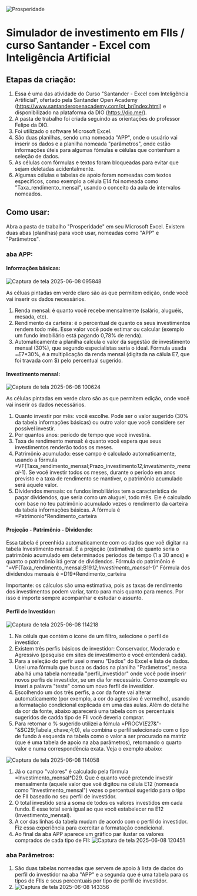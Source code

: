 ![Prosperidade](https://github.com/user-attachments/assets/7d0d9418-b266-46da-9e3f-e13c6c6788c2)
# Simulador de investimento em FIIs / curso Santander - Excel com Inteligência Artificial
## Etapas da criação:
1. Essa é uma das atividade do Curso "Santander - Excel com Inteligência Artificial", ofertado pela Santander Open Academy (https://www.santanderopenacademy.com/pt_br/index.html) e disponibilizado na plataforma da DIO (https://dio.me/).
2. A pasta de trabalho foi criada seguindo as orientações do professor Felipe da DIO.
3. Foi utilizado o software Microsoft Excel.
4. São duas planilhas, sendo uma nomeada "APP", onde o usuário vai inserir os dados e a planilha nomeada "parâmetros", onde estão informações úteis para algumas fómulas e células que contenham a seleção de dados.
5. As células com fórmulas e textos foram bloqueadas para evitar que sejam deletadas acidentalmente.
6. Algumas células e tabelas de apoio foram nomeadas com textos específicos, como exemplo a célula E14 foi nomeada como "Taxa_rendimento_mensal", usando o conceito da aula de intervalos nomeados.
   
## Como usar:
Abra a pasta de trabalho "Prosperidade" em seu Microsoft Excel. Existem duas abas (planilhas) para você usar, nomeadas como "APP" e "Parâmetros".
### aba APP:
#### Informações básicas:
![Captura de tela 2025-06-08 095848](https://github.com/user-attachments/assets/3c0ff326-6ec4-432d-95ea-a852663c568d)

As céluas pintadas em verde claro são as que permitem edição, onde você vai inserir os dados necessários.
1. Renda mensal: é quanto você recebe mensalmente (salário, aluguéis, mesada, etc).
2. Rendimento da carteira: é o percentual de quanto os seus investimentos rendem todo mês. Esse valor você pode estimar ou calcular (exemplo um fundo imobiliário está pagando 0,78% de renda).
3. Automaticamente a planilha calcula o valor da sugestão de investimento mensal (30%), que segundo especialistas seria o ideal. Fórmula usada =$E$7*30%, é a multiplicação da renda mensal (digitada na cálula E7, que foi travada com $) pelo percentual sugerido.

#### Investimento mensal:
![Captura de tela 2025-06-08 100624](https://github.com/user-attachments/assets/2f0fc6e1-9577-44ab-b15a-2e3713b318a8)

As células pintadas em verde claro são as que permitem edição, onde você vai inserir os dados necessários.
1. Quanto investir por mês: você escolhe. Pode ser o valor sugerido (30% da tabela informações básicas) ou outro valor que você considere ser possível investir.
2. Por quantos anos: período de tempo que você investirá.
3. Taxa de rendimento mensal: é quanto você espera que seus investimentos renderão todos os meses.
4. Patrimônio acumulado: esse campo é calculado automaticamente, usando a fórmula =VF(Taxa_rendimento_mensal;Prazo_investimento*12;Investimento_mensal*-1). Se você investir todos os meses, durante o período em anos previsto e a taxa de rendimento se mantiver, o patrimônio acumulado será aquele valor.
5. Dividendos mensais: os fundos imobiliários tem a característica de pagar dividendos, que seria como um aluguel, todo mês. Ele é calculado com base no teu patrimônio acumulado vezes o rendimento da carteira da tabela informações básicas. A fórmula é =Patrimonio*Rendimento_carteira
#### Projeção - Patrimônio - Dividendo:
Essa tabela é preenhida automaticamente com os dados que voê digitar na tabela Investimento mensal. É a projeção (estimativa) de quanto seria o patrimônio acumulado em determinados períodos de tempo (1 a 30 anos) e quanto o patrimônio irá gerar de dividendos.
Fórmula do patrimônio é "=VF(Taxa_rendimento_mensal;B19*12;Investimento_mensal*-1)"
Fórmula dos dividendos mensais é =D19*Rendimento_carteira

Importante: os cálculos são uma estimativa, pois as taxas de rendimento dos investimentos podem variar, tanto para mais quanto para menos. Por isso é importe sempre acompanhar e estudar o assunto.

#### Perfil de Investidor:
![Captura de tela 2025-06-08 114218](https://github.com/user-attachments/assets/a7090b39-7259-4a8c-bd85-d612863624fb)

1. Na célula que contém o ícone de um filtro, selecione o perfil de investidor.
2. Existem três perfis básicos de investidor: Conservador, Moderado e Agressivo (pesquise em sites de investimento e você entenderá cada).
3. Para a seleção do perfir usei o menu "Dados" do Excel e lista de dados. Usei uma fórmula que busca os dados na planilha "Parâmetros", nessa aba há uma tabela nomeada "perfil_investidor" onde você pode inserir novos perfis de investidor, se um dia for necessário. Como exemplo eu inseri a palavra "teste" como um novo ferfil de investidor.
4. Escolhendo um dos três perfis, a cor da fonte vai alterar automaticamente (por exemplo, a cor do agressivo é vermelho), usando a formatação condicional explicada em uma das aulas. Além do detalhe da cor da fonte, abaixo aparecerá uma tabela com os percentuais sugeridos de cadda tipo de FII você deveria comprar.
5. Para retornar o % sugerido utilizei a fómula =PROCV($E$27&"-"&$C29;Tabela_chave;4;0), ela combina o perfil selecionado com o tipo de fundo à esquerda na tabela como o valor a ser procurado na matriz (que é uma tabela de apoio na aba parâmetros), retornando o quarto valor e numa correspondência exata. Veja o exemplo abaixo:

![Captura de tela 2025-06-08 114058](https://github.com/user-attachments/assets/2f697843-e46a-4c6a-828a-1e891a36391b)

1. Já o campo "valores" é calculado pela fòrmula =Investimento_mensal*D29. Que é quanto você pretende investir mensalmente (aquele valor que voê digitou na célula E12 (nomeada como "Investimento_mensal") vezes o percentual sugerido para o tipo de FII baseado no seu perfil de investidor.
2. O total investido será a soma de todos os valores investidos em cada fundo. E esse total será igual ao que você estabelecer na E12 (Investimento_mensal).
3. A cor das linhas da tabela mudam de acordo com o perfil do investidor. Fiz essa experiência para exercitar a formatação condicional.
4. Ao final da aba APP aparece um gráfico par ilustar os valores comprados de cada tipo de FII:
![Captura de tela 2025-06-08 120451](https://github.com/user-attachments/assets/7cfff272-d3cd-4eda-b319-15402c464e1e)

### aba Parâmetros:
1. São duas tabelas nomeadas que servem de apoio à lista de dados do perfil do investidor na aba "APP" e a segunda que é uma tabela para os tipos de FIIs e seus percentuais por tipo de perfil de investidor.
2. ![Captura de tela 2025-06-08 143356](https://github.com/user-attachments/assets/30189573-4c5f-4879-b2c8-ed53e505a4af)

